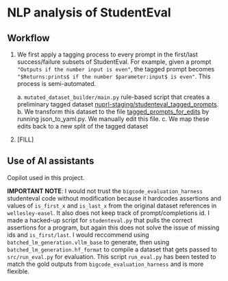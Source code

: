 # NLP analysis of StudentEval

## Workflow

1. We first apply a tagging process to every prompt in the first/last success/failure subsets of StudentEval.
   For example, given a prompt `"Outputs if the number input is even"`, the tagged prompt becomes
   `"$Returns:prints$ if the number $parameter:input$ is even"`. This process is semi-automated.

   a. `mutated_dataset_builder/main.py` rule-based script that creates a preliminary tagged dataset
      [nuprl-staging/studenteval_tagged_prompts](https://huggingface.co/datasets/nuprl-staging/studenteval_tagged_prompts).
   b. We transform this dataset to the file [tagged_prompts_for_edits](https://github.com/franlucc/studenteval_nlp/blob/main/tagged_prompts_for_edits.yaml) by running json_to_yaml.py. We manually edit this file.
   c. We map these edits back to a new split of the tagged dataset

2. [FILL]


## Use of AI assistants

Copilot used in this project.

**IMPORTANT NOTE**: I would not trust the `bigcode_evaluation_harness` studenteval code without modification because
it hardcodes assertions and values of `is_first_x` and `is_last_x` from the original dataset references in `wellesley-easel`. It also
does not keep track of prompt/completions id. I made a hacked-up script for `studenteval.py` that pulls the correct
assertions for a program, but again this does not solve the issue of missing ids and `is_first/last`. I would reccommend using `batched_lm_generation.vllm_base` to generate, then using `batched_lm_generation.hf_format` to compile a dataset that gets passed to
 `src/run_eval.py` for evaluation. This script `run_eval.py` has been tested to match the gold outputs from `bigcode_evaluation_harness` and is more flexible.

